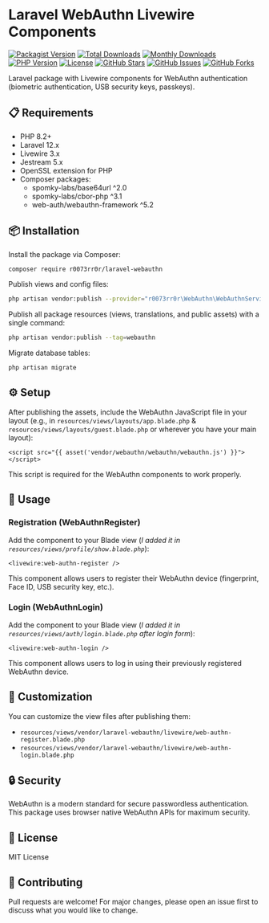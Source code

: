 # Laravel WebAuthn Livewire Components

[![Packagist Version](https://img.shields.io/packagist/v/r0073rr0r/laravel-webauthn)](https://packagist.org/packages/r0073rr0r/laravel-webauthn)
[![Total Downloads](https://img.shields.io/packagist/dt/r0073rr0r/laravel-webauthn)](https://packagist.org/packages/r0073rr0r/laravel-webauthn)
[![Monthly Downloads](https://img.shields.io/packagist/dm/r0073rr0r/laravel-webauthn)](https://packagist.org/packages/r0073rr0r/laravel-webauthn)
[![PHP Version](https://img.shields.io/packagist/php-v/r0073rr0r/laravel-webauthn)](https://packagist.org/packages/r0073rr0r/laravel-webauthn)
[![License](https://img.shields.io/packagist/l/r0073rr0r/laravel-webauthn)](https://packagist.org/packages/r0073rr0r/laravel-webauthn)
[![GitHub Stars](https://img.shields.io/github/stars/r0073rr0r/laravel-webauthn?style=social)](https://github.com/r0073rr0r/laravel-webauthn/stargazers)
[![GitHub Issues](https://img.shields.io/github/issues/r0073rr0r/laravel-webauthn)](https://github.com/r0073rr0r/laravel-webauthn/issues)
[![GitHub Forks](https://img.shields.io/github/forks/r0073rr0r/laravel-webauthn?style=social)](https://github.com/r0073rr0r/laravel-webauthn/network)

Laravel package with Livewire components for WebAuthn authentication (biometric authentication, USB security keys, passkeys).

## 📋 Requirements

- PHP 8.2+
- Laravel 12.x
- Livewire 3.x
- Jestream 5.x
- OpenSSL extension for PHP
- Composer packages:
    - spomky-labs/base64url ^2.0
    - spomky-labs/cbor-php ^3.1
    - web-auth/webauthn-framework ^5.2

## 📦 Installation

Install the package via Composer:

```bash
composer require r0073rr0r/laravel-webauthn
```

Publish views and config files:

```bash
php artisan vendor:publish --provider="r0073rr0r\WebAuthn\WebAuthnServiceProvider"
```

Publish all package resources (views, translations, and public assets) with a single command:
```bash
php artisan vendor:publish --tag=webauthn
```

Migrate database tables:

```bash
php artisan migrate
```

## ⚙️ Setup

After publishing the assets, include the WebAuthn JavaScript file in your layout (e.g., in `resources/views/layouts/app.blade.php` & `resources/views/layouts/guest.blade.php` or wherever you have your main layout):
```bladehtml
<script src="{{ asset('vendor/webauthn/webauthn/webauthn.js') }}"></script>
```

This script is required for the WebAuthn components to work properly.

## 🚀 Usage

### Registration (WebAuthnRegister)

Add the component to your Blade view (_I added it in `resources/views/profile/show.blade.php`_):
 ```bladehtml
 <livewire:web-authn-register />
 ```

This component allows users to register their WebAuthn device (fingerprint, Face ID, USB security key, etc.).

### Login (WebAuthnLogin)

Add the component to your Blade view (_I added it in `resources/views/auth/login.blade.php` after login form_):

 ```bladehtml
 <livewire:web-authn-login />
 ```

This component allows users to log in using their previously registered WebAuthn device.

## 🎨 Customization

You can customize the view files after publishing them:

- `resources/views/vendor/laravel-webauthn/livewire/web-authn-register.blade.php`
- `resources/views/vendor/laravel-webauthn/livewire/web-authn-login.blade.php`

## 🔒 Security

WebAuthn is a modern standard for secure passwordless authentication. This package uses browser native WebAuthn APIs for maximum security.

## 📝 License

MIT License

## 🤝 Contributing

Pull requests are welcome! For major changes, please open an issue first to discuss what you would like to change.